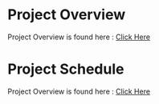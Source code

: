 # Project Overview
Project Overview is found here : [Click Here](https://github.com/KhyatiSatta/final-project-KhyatiSatta/wiki/Project-Overview)

# Project Schedule
Project Overview is found here : [Click Here](https://github.com/users/KhyatiSatta/projects/5)

